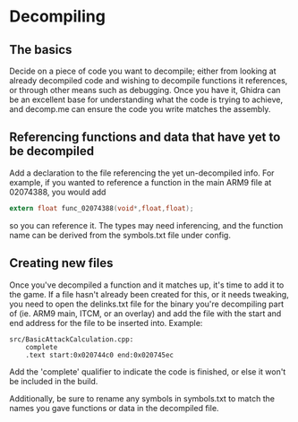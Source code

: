 # Decompiling
## The basics
Decide on a piece of code you want to decompile; either from looking at already decompiled code and wishing to decompile functions it references, or through other means such as debugging. Once you have it, Ghidra can be an excellent base for understanding what the code is trying to achieve, and decomp.me can ensure the code you write matches the assembly.

## Referencing functions and data that have yet to be decompiled
Add a declaration to the file referencing the yet un-decompiled info. For example, if you wanted to reference a function in the main ARM9 file at 02074388, you would add
```C
extern float func_02074388(void*,float,float);
```
so you can reference it. The types may need inferencing, and the function name can be derived from the symbols.txt file under config.

## Creating new files
Once you've decompiled a function and it matches up, it's time to add it to the game. If a file hasn't already been created for this, or it needs tweaking, you need to open the delinks.txt file for the binary you're decompiling part of (ie. ARM9 main, ITCM, or an overlay) and add the file with the start and end address for the file to be inserted into. Example:
```
src/BasicAttackCalculation.cpp:
    complete
    .text start:0x020744c0 end:0x020745ec
```
Add the 'complete' qualifier to indicate the code is finished, or else it won't be included in the build.

Additionally, be sure to rename any symbols in symbols.txt to match the names you gave functions or data in the decompiled file.
